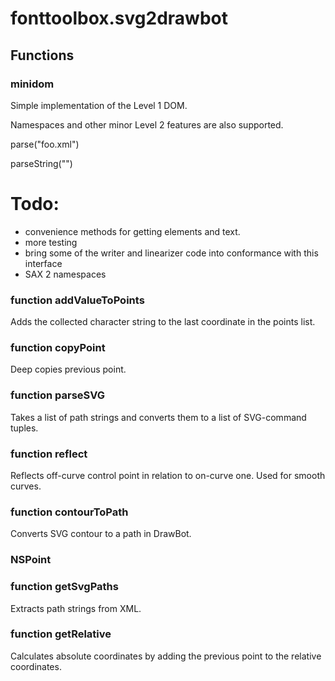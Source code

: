 # fonttoolbox.svg2drawbot


## Functions

### minidom
Simple implementation of the Level 1 DOM.

Namespaces and other minor Level 2 features are also supported.

parse("foo.xml")

parseString("<foo><bar/></foo>")

Todo:
=====
 * convenience methods for getting elements and text.
 * more testing
 * bring some of the writer and linearizer code into conformance with this
interface
 * SAX 2 namespaces
### function addValueToPoints
Adds the collected character string to the last coordinate in the points
list.
### function copyPoint
Deep copies previous point.
### function parseSVG
Takes a list of path strings and converts them to a list of SVG-command
tuples.
### function reflect
Reflects off-curve control point in relation to on-curve one. Used for
smooth curves.
### function contourToPath
Converts SVG contour to a path in DrawBot.
### NSPoint
### function getSvgPaths
Extracts path strings from XML.
### function getRelative
Calculates absolute coordinates by adding the previous point to the
relative coordinates.

